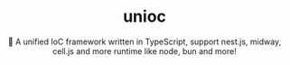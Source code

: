 <div align="center">

# unioc

🎉 A unified IoC framework written in TypeScript, support nest.js, midway, cell.js and more runtime like node, bun and more!

</div>

